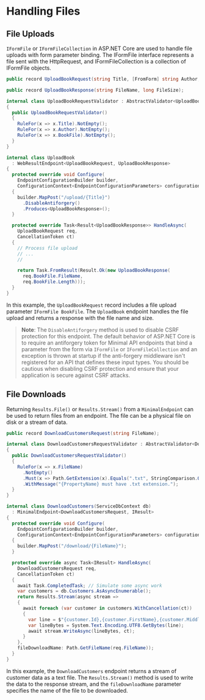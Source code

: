 # Handling Files

## File Uploads
`IFormFile` or `IFormFileCollection` in ASP.NET Core are used to handle file uploads with form parameter binding. The IFormFile interface represents a file sent with the HttpRequest, and IFormFileCollection is a collection of IFormFile objects.

``` csharp
public record UploadBookRequest(string Title, [FromForm] string Author, IFormFile BookFile);

public record UploadBookResponse(string FileName, long FileSize);

internal class UploadBookRequestValidator : AbstractValidator<UploadBookRequest>
{
  public UploadBookRequestValidator()
  {
    RuleFor(x => x.Title).NotEmpty();
    RuleFor(x => x.Author).NotEmpty();
    RuleFor(x => x.BookFile).NotEmpty();
  }
}

internal class UploadBook
  : WebResultEndpoint<UploadBookRequest, UploadBookResponse>
{
  protected override void Configure(
    EndpointConfigurationBuilder builder,
    ConfigurationContext<EndpointConfigurationParameters> configurationContext)
  {
    builder.MapPost("/upload/{Title}")
      .DisableAntiforgery()
      .Produces<UploadBookResponse>();
  }

  protected override Task<Result<UploadBookResponse>> HandleAsync(
    UploadBookRequest req,
    CancellationToken ct)
  {
    // Process file upload
    // ...
    //

    return Task.FromResult(Result.Ok(new UploadBookResponse(
      req.BookFile.FileName,
      req.BookFile.Length)));
  }
}
```
In this example, the `UploadBookRequest` record includes a file upload parameter `IFormFile BookFile`. The `UploadBook` endpoint handles the file upload and returns a response with the file name and size.

>**Note**: The `DisableAntiforgery` method is used to disable CSRF protection for this endpoint. The default behavior of ASP.NET Core is to require an antiforgery token for Minimal API endpoints that bind a parameter from the form via `IFormFile` or `IFormFileCollection` and an exception is thrown at startup if the anti-forgery middleware isn't registered for an API that defines these input types. You should be cautious when disabling CSRF protection and ensure that your application is secure against CSRF attacks.

## File Downloads
Returning `Results.File()` or `Results.Stream()` from a `MinimalEndpoint` can be used to return files from an endpoint. The file can be a physical file on disk or a stream of data.

``` csharp
public record DownloadCustomersRequest(string FileName);

internal class DownloadCustomersRequestValidator : AbstractValidator<DownloadCustomersRequest>
{
  public DownloadCustomersRequestValidator()
  {
    RuleFor(x => x.FileName)
      .NotEmpty()
      .Must(x => Path.GetExtension(x).Equals(".txt", StringComparison.OrdinalIgnoreCase))
      .WithMessage("{PropertyName} must have .txt extension.");
  }
}

internal class DownloadCustomers(ServiceDbContext db)
  : MinimalEndpoint<DownloadCustomersRequest, IResult>
{
  protected override void Configure(
    EndpointConfigurationBuilder builder,
    ConfigurationContext<EndpointConfigurationParameters> configurationContext)
  {
    builder.MapPost("/download/{FileName}");
  }

  protected override async Task<IResult> HandleAsync(
    DownloadCustomersRequest req,
    CancellationToken ct)
  {
    await Task.CompletedTask; // Simulate some async work
    var customers = db.Customers.AsAsyncEnumerable();
    return Results.Stream(async stream =>
    {
      await foreach (var customer in customers.WithCancellation(ct))
      {
        var line = $"{customer.Id},{customer.FirstName},{customer.MiddleName},{customer.LastName}\n";
        var lineBytes = System.Text.Encoding.UTF8.GetBytes(line);
        await stream.WriteAsync(lineBytes, ct);
      }
    },
    fileDownloadName: Path.GetFileName(req.FileName));
  }
}
```
In this example, the `DownloadCustomers` endpoint returns a stream of customer data as a text file. The `Results.Stream()` method is used to write the data to the response stream, and the `fileDownloadName` parameter specifies the name of the file to be downloaded.